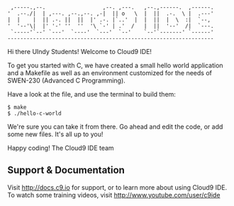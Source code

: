      ,-----.,--.                  ,--. ,---.   ,--.,------.  ,------.
    '  .--./|  | ,---. ,--.,--. ,-|  || o   \  |  ||  .-.  \ |  .---'
    |  |    |  || .-. ||  ||  |' .-. |`..'  |  |  ||  |  \  :|  `--, 
    '  '--'\|  |' '-' ''  ''  '\ `-' | .'  /   |  ||  '--'  /|  `---.
     `-----'`--' `---'  `----'  `---'  `--'    `--'`-------' `------'
    ----------------------------------------------------------------- 


Hi there UIndy Students! Welcome to Cloud9 IDE!

To get you started with C, we have created a small hello world
application and a Makefile as well as an environment customized
for the needs of SWEN-230 (Advanced C Programming).

Have a look at the file, and use the terminal to build them:

    $ make
    $ ./hello-c-world

We're sure you can take it from there. Go ahead and edit the code, 
or add some new files. It's all up to you! 

Happy coding!
The Cloud9 IDE team

## Support & Documentation

Visit http://docs.c9.io for support, or to learn more about using Cloud9 IDE. 
To watch some training videos, visit http://www.youtube.com/user/c9ide
